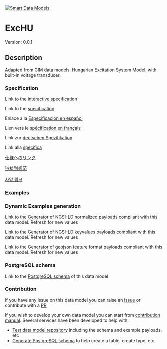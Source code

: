 [![Smart Data Models](https://smartdatamodels.org/wp-content/uploads/2022/01/SmartDataModels_logo.png "Logo")](https://smartdatamodels.org)
# ExcHU
Version: 0.0.1

## Description 

Adapted from CIM data models. Hungarian Excitation System Model, with built-in voltage transducer.
### Specification

Link to the [interactive specification](https://swagger.lab.fiware.org/?url=https://smart-data-models.github.io/dataModel.EnergyCIM/ExcHU/swagger.yaml)

Link to the [specification](https://github.com/smart-data-models/dataModel.EnergyCIM/blob/master/ExcHU/doc/spec.md)

Enlace a la [Especificación en español](https://github.com/smart-data-models/dataModel.EnergyCIM/blob/master/ExcHU/doc/spec_ES.md)

Lien vers le [spécification en français](https://github.com/smart-data-models/dataModel.EnergyCIM/blob/master/ExcHU/doc/spec_FR.md)

Link zur [deutschen Spezifikation](https://github.com/smart-data-models/dataModel.EnergyCIM/blob/master/ExcHU/doc/spec_DE.md)

Link alla [specifica](https://github.com/smart-data-models/dataModel.EnergyCIM/blob/master/ExcHU/doc/spec_IT.md)

[仕様へのリンク](https://github.com/smart-data-models/dataModel.EnergyCIM/blob/master/ExcHU/doc/spec_JA.md)

[链接到规范](https://github.com/smart-data-models/dataModel.EnergyCIM/blob/master/ExcHU/doc/spec_ZH.md)

[사양 링크](https://github.com/smart-data-models/dataModel.EnergyCIM/blob/master/ExcHU/doc/spec_KO.md)
### Examples
### Dynamic Examples generation

Link to the [Generator](https://smartdatamodels.org/extra/ngsi-ld_generator.php?schemaUrl=https://raw.githubusercontent.com/smart-data-models/dataModel.EnergyCIM/master/ExcHU/schema.json&email=info@smartdatamodels.org) of NGSI-LD normalized payloads compliant with this data model. Refresh for new values

Link to the [Generator](https://smartdatamodels.org/extra/ngsi-ld_generator_keyvalues.php?schemaUrl=https://raw.githubusercontent.com/smart-data-models/dataModel.EnergyCIM/master/ExcHU/schema.json&email=info@smartdatamodels.org) of NGSI-LD keyvalues payloads compliant with this data model. Refresh for new values

Link to the [Generator](https://smartdatamodels.org/extra/geojson_features_generator.php?schemaUrl=https://raw.githubusercontent.com/smart-data-models/dataModel.EnergyCIM/master/ExcHU/schema.json&email=info@smartdatamodels.org) of geojson feature format payloads compliant with this data model. Refresh for new values
### PostgreSQL schema

Link to the [PostgreSQL schema](https://github.com/smart-data-models/dataModel.EnergyCIM/blob/master/ExcHU/schema.sql) of this data model
### Contribution

 If you have any issue on this data model you can raise an [issue](https://github.com/smart-data-models/dataModel.EnergyCIM/issues)  or contribute with a [PR](https://github.com/smart-data-models/dataModel.EnergyCIM/pulls)

 If you wish to develop your own data model you can start from [contribution manual](https://bit.ly/contribution_manual). Several services have been developed to help with: 
 - [Test data model repository](https://smartdatamodels.org/index.php/data-models-contribution-api/) including the schema and example payloads, etc
 - [Generate PostgreSQL schema](https://smartdatamodels.org/index.php/sql-service/) to help create a table, create type, etc